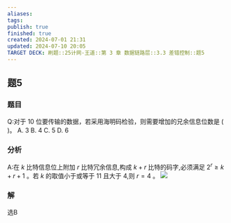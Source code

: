 ```yaml
---
aliases: 
tags: 
publish: true
finished: true
created: 2024-07-01 21:31
updated: 2024-07-10 20:05
TARGET DECK: 刷题::25计网-王道::第 3 章 数据链路层::3.3 差错控制::题5
---
```


## 题5
### 题目
Q:对于 10 位要传输的数据，若采用海明码检验，则需要增加的兄余信息位数是 ( )。
A. 3 B. 4 C. 5 D. 6
### 分析
A:在 $k$ 比特信息位上附加 $r$ 比特冗余信息,构成 $k + r$ 比特的码字,必须满足 ${2}^{r} \geq  k + r + 1$ 。若  $k$ 的取值小于或等于 11 且大于 4,则 $r = 4$ 。
![](https://img.hwenyi.tech/202407102005913.webp)
### 解
选B

